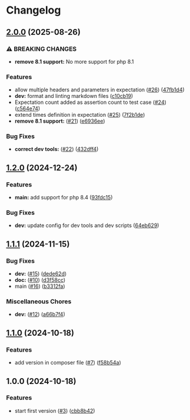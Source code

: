 # Changelog

## [2.0.0](https://github.com/nivseb/php-mock-server-connector/compare/v1.2.0...v2.0.0) (2025-08-26)


### ⚠ BREAKING CHANGES

* **remove 8.1 support:** No more support for php 8.1

### Features

* allow multiple headers and parameters in expectation ([#26](https://github.com/nivseb/php-mock-server-connector/issues/26)) ([47fb1d4](https://github.com/nivseb/php-mock-server-connector/commit/47fb1d41de6ed7bf8d54c274ea7f13b64dc371ba))
* **dev:** format and linting markdown files ([c10cb19](https://github.com/nivseb/php-mock-server-connector/commit/c10cb19eef674e92683b8ed88373e6b034e631ee))
* Expectation count added as assertion count to test case ([#24](https://github.com/nivseb/php-mock-server-connector/issues/24)) ([c564e74](https://github.com/nivseb/php-mock-server-connector/commit/c564e741c4b5b7e48702396b6a858db3c87a58ae))
* extend times definition in expectation ([#25](https://github.com/nivseb/php-mock-server-connector/issues/25)) ([7f2b1de](https://github.com/nivseb/php-mock-server-connector/commit/7f2b1def92fe8b4fa44f6a7970be12a26b3b6b1f))
* **remove 8.1 support:** ([#21](https://github.com/nivseb/php-mock-server-connector/issues/21)) ([e6936ee](https://github.com/nivseb/php-mock-server-connector/commit/e6936ee2fc071436574a26a83036f35b34e3eaad))


### Bug Fixes

* **correct dev tools:** ([#22](https://github.com/nivseb/php-mock-server-connector/issues/22)) ([432dff4](https://github.com/nivseb/php-mock-server-connector/commit/432dff41d3d32229bf5a49142a430e5f160c28a8))

## [1.2.0](https://github.com/nivseb/php-mock-server-connector/compare/v1.1.1...v1.2.0) (2024-12-24)

### Features

* **main:** add support for php 8.4 ([93fdc15](https://github.com/nivseb/php-mock-server-connector/commit/93fdc1581d6c5b457d9c1a969c563610dcf15e4a))

### Bug Fixes

* **dev:** update config for dev tools and dev scripts ([64eb629](https://github.com/nivseb/php-mock-server-connector/commit/64eb6293f5527f17a563c15973ad6bef82e667cb))

## [1.1.1](https://github.com/nivseb/php-mock-server-connector/compare/v1.1.0...v1.1.1) (2024-11-15)

### Bug Fixes

* **dev:** ([#15](https://github.com/nivseb/php-mock-server-connector/issues/15)) ([dede62d](https://github.com/nivseb/php-mock-server-connector/commit/dede62d444ee43a91f50da1472e48d15b1a1d239))
* **doc:** ([#10](https://github.com/nivseb/php-mock-server-connector/issues/10)) ([d3f58cc](https://github.com/nivseb/php-mock-server-connector/commit/d3f58cc4a9fc0b62270c948730add28916966888))
* main ([#16](https://github.com/nivseb/php-mock-server-connector/issues/16)) ([b3312fa](https://github.com/nivseb/php-mock-server-connector/commit/b3312fa3a01be05654f6d99b5ef68db47fd112cc))

### Miscellaneous Chores

* **dev:** ([#12](https://github.com/nivseb/php-mock-server-connector/issues/12)) ([a66b7f4](https://github.com/nivseb/php-mock-server-connector/commit/a66b7f4e956457d19592e9f16a4cedd966654d04))

## [1.1.0](https://github.com/nivseb/php-mock-server-connector/compare/v1.0.0...v1.1.0) (2024-10-18)

### Features

* add version in composer file ([#7](https://github.com/nivseb/php-mock-server-connector/issues/7)) ([f58b54a](https://github.com/nivseb/php-mock-server-connector/commit/f58b54a6fc68099a3f3d83be7b30132f03100ba4))

## 1.0.0 (2024-10-18)

### Features

* start first version ([#3](https://github.com/nivseb/php-mock-server-connector/issues/3)) ([cbb8b42](https://github.com/nivseb/php-mock-server-connector/commit/cbb8b427b5b0f90660969afd83d07244ca488356))
